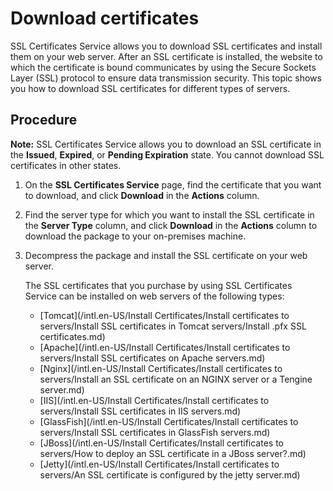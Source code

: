 # Download certificates

SSL Certificates Service allows you to download SSL certificates and install them on your web server. After an SSL certificate is installed, the website to which the certificate is bound communicates by using the Secure Sockets Layer \(SSL\) protocol to ensure data transmission security. This topic shows you how to download SSL certificates for different types of servers.

## Procedure

**Note:** SSL Certificates Service allows you to download an SSL certificate in the **Issued**, **Expired**, or **Pending Expiration** state. You cannot download SSL certificates in other states.

1.  On the **SSL Certificates Service** page, find the certificate that you want to download, and click **Download** in the **Actions** column.

2.  Find the server type for which you want to install the SSL certificate in the **Server Type** column, and click **Download** in the **Actions** column to download the package to your on-premises machine.

3.  Decompress the package and install the SSL certificate on your web server.

    The SSL certificates that you purchase by using SSL Certificates Service can be installed on web servers of the following types:

    -   [Tomcat](/intl.en-US/Install Certificates/Install certificates to servers/Install SSL certificates in Tomcat servers/Install .pfx SSL certificates.md)
    -   [Apache](/intl.en-US/Install Certificates/Install certificates to servers/Install SSL certificates on Apache servers.md)
    -   [Nginx](/intl.en-US/Install Certificates/Install certificates to servers/Install an SSL certificate on an NGINX server or a Tengine server.md)
    -   [IIS](/intl.en-US/Install Certificates/Install certificates to servers/Install SSL certificates in IIS servers.md)
    -   [GlassFish](/intl.en-US/Install Certificates/Install certificates to servers/Install SSL certificates in GlassFish servers.md)
    -   [JBoss](/intl.en-US/Install Certificates/Install certificates to servers/How to deploy an SSL certificate in a JBoss server?.md)
    -   [Jetty](/intl.en-US/Install Certificates/Install certificates to servers/An SSL certificate is configured by the jetty server.md)

